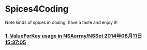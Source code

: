 Spices4Coding
=============

Note kinds of spices in coding, have a taste and enjoy it!

### 	[1. ValueForKey usage in NSAarray/NSSet  2014年08月11日15:37:05](https://github.com/atrwang/Spices4Coding/blob/master/1.md)
